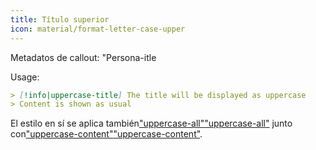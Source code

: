 ```yaml
---
title: Título superior
icon: material/format-letter-case-upper
---
```


Metadatos de callout: "Persona-itle

Usage:

```md
> [!info|uppercase-title] The title will be displayed as uppercase
> Content is shown as usual
```

El estilo en sí se aplica también["uppercase-all"](../combined-styling/page-14.md)["uppercase-all"](../combined-styling/page-14.md)
junto con["uppercase-content"](../content-styling/page-4.md)["uppercase-content"](../content-styling/page-4.md).

